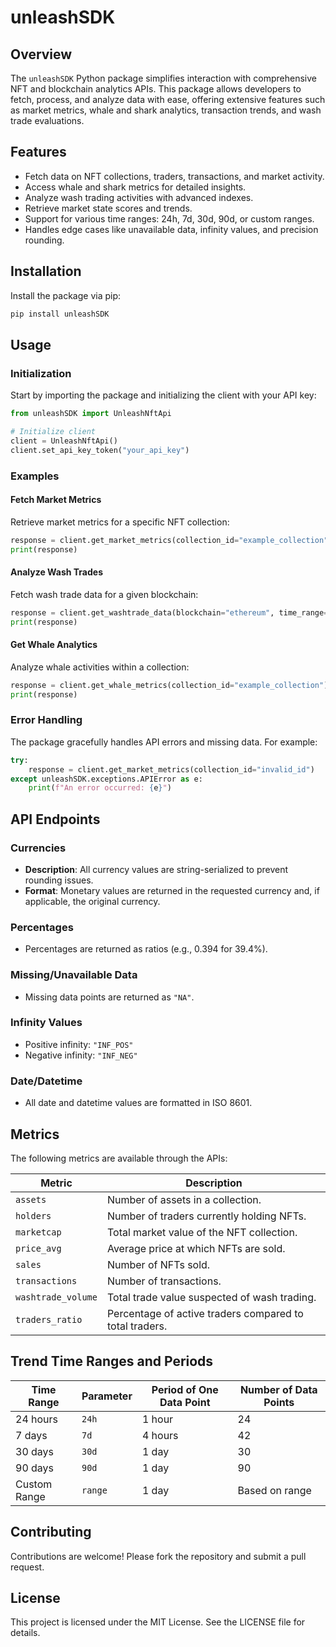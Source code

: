 # unleashSDK

## Overview

The `unleashSDK` Python package simplifies interaction with comprehensive NFT and blockchain analytics APIs. This package allows developers to fetch, process, and analyze data with ease, offering extensive features such as market metrics, whale and shark analytics, transaction trends, and wash trade evaluations.

## Features

- Fetch data on NFT collections, traders, transactions, and market activity.
- Access whale and shark metrics for detailed insights.
- Analyze wash trading activities with advanced indexes.
- Retrieve market state scores and trends.
- Support for various time ranges: 24h, 7d, 30d, 90d, or custom ranges.
- Handles edge cases like unavailable data, infinity values, and precision rounding.

## Installation

Install the package via pip:

```bash
pip install unleashSDK
```

## Usage

### Initialization

Start by importing the package and initializing the client with your API key:

```python
from unleashSDK import UnleashNftApi

# Initialize client
client = UnleashNftApi()
client.set_api_key_token("your_api_key")
```

### Examples

#### Fetch Market Metrics

Retrieve market metrics for a specific NFT collection:

```python
response = client.get_market_metrics(collection_id="example_collection", time_range="7d")
print(response)
```

#### Analyze Wash Trades

Fetch wash trade data for a given blockchain:

```python
response = client.get_washtrade_data(blockchain="ethereum", time_range="30d")
print(response)
```

#### Get Whale Analytics

Analyze whale activities within a collection:

```python
response = client.get_whale_metrics(collection_id="example_collection")
print(response)
```

### Error Handling

The package gracefully handles API errors and missing data. For example:

```python
try:
    response = client.get_market_metrics(collection_id="invalid_id")
except unleashSDK.exceptions.APIError as e:
    print(f"An error occurred: {e}")
```

## API Endpoints

### Currencies
- **Description**: All currency values are string-serialized to prevent rounding issues.
- **Format**: Monetary values are returned in the requested currency and, if applicable, the original currency.

### Percentages
- Percentages are returned as ratios (e.g., 0.394 for 39.4%).

### Missing/Unavailable Data
- Missing data points are returned as `"NA"`.

### Infinity Values
- Positive infinity: `"INF_POS"`
- Negative infinity: `"INF_NEG"`

### Date/Datetime
- All date and datetime values are formatted in ISO 8601.

## Metrics

The following metrics are available through the APIs:

| Metric                    | Description                                                                 |
|---------------------------|-----------------------------------------------------------------------------|
| `assets`                  | Number of assets in a collection.                                          |
| `holders`                 | Number of traders currently holding NFTs.                                 |
| `marketcap`               | Total market value of the NFT collection.                                 |
| `price_avg`               | Average price at which NFTs are sold.                                     |
| `sales`                   | Number of NFTs sold.                                                      |
| `transactions`            | Number of transactions.                                                   |
| `washtrade_volume`        | Total trade value suspected of wash trading.                              |
| `traders_ratio`           | Percentage of active traders compared to total traders.                   |

## Trend Time Ranges and Periods

| Time Range  | Parameter | Period of One Data Point | Number of Data Points |
|-------------|-----------|--------------------------|-----------------------|
| 24 hours    | `24h`     | 1 hour                   | 24                    |
| 7 days      | `7d`      | 4 hours                  | 42                    |
| 30 days     | `30d`     | 1 day                    | 30                    |
| 90 days     | `90d`     | 1 day                    | 90                    |
| Custom Range| `range`   | 1 day                    | Based on range        |

## Contributing

Contributions are welcome! Please fork the repository and submit a pull request.

## License

This project is licensed under the MIT License. See the LICENSE file for details.
